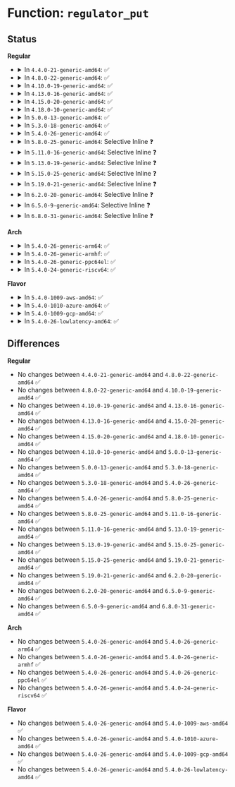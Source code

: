 # Function: <code>regulator_put</code>

## Status
<b>Regular</b>
<ul>
<li>
<details>
<summary>In <code>4.4.0-21-generic-amd64</code>: ✅</summary>

```c
void regulator_put(struct regulator * regulator)
```

```json
{
  "name": "regulator_put",
  "collision_type": "Unique Global",
  "inline_type": "No",
  "funcs": [
    {
      "addr": 18446744071583939552,
      "name": "regulator_put",
      "external": true,
      "loc": "drivers/regulator/core.c:1743",
      "file": "drivers/regulator/core.c",
      "inline": "seen, unknown",
      "caller_inline": [],
      "caller_func": [
        "drivers/phy/phy-core.c:phy_release",
        "drivers/regulator/core.c:regulator_bulk_free",
        "drivers/regulator/core.c:regulator_unregister",
        "drivers/regulator/core.c:regulator_bulk_get",
        "drivers/regulator/devres.c:devm_regulator_release",
        "drivers/mfd/arizona-core.c:arizona_dev_exit",
        "drivers/mfd/arizona-core.c:arizona_dev_init",
        "drivers/power/charger-manager.c:charger_manager_remove",
        "drivers/power/charger-manager.c:charger_manager_probe"
      ]
    }
  ],
  "symbols": [
    {
      "addr": 18446744071583939552,
      "name": "regulator_put",
      "section": ".text",
      "bind": "STB_GLOBAL",
      "size": 62
    }
  ]
}
```
</details>
</li>
<li>
<details>
<summary>In <code>4.8.0-22-generic-amd64</code>: ✅</summary>

```c
void regulator_put(struct regulator * regulator)
```

```json
{
  "name": "regulator_put",
  "collision_type": "Unique Global",
  "inline_type": "No",
  "funcs": [
    {
      "addr": 18446744071584271824,
      "name": "regulator_put",
      "external": true,
      "loc": "drivers/regulator/core.c:1795",
      "file": "drivers/regulator/core.c",
      "inline": "seen, unknown",
      "caller_inline": [],
      "caller_func": [
        "drivers/phy/phy-core.c:phy_release",
        "drivers/regulator/core.c:regulator_unregister",
        "drivers/regulator/core.c:regulator_bulk_free",
        "drivers/regulator/core.c:regulator_bulk_get",
        "drivers/regulator/devres.c:devm_regulator_release",
        "drivers/mfd/arizona-core.c:arizona_dev_exit",
        "drivers/mfd/arizona-core.c:arizona_dev_init",
        "drivers/power/charger-manager.c:charger_manager_remove",
        "drivers/power/charger-manager.c:charger_manager_probe"
      ]
    }
  ],
  "symbols": [
    {
      "addr": 18446744071584271824,
      "name": "regulator_put",
      "section": ".text",
      "bind": "STB_GLOBAL",
      "size": 62
    }
  ]
}
```
</details>
</li>
<li>
<details>
<summary>In <code>4.10.0-19-generic-amd64</code>: ✅</summary>

```c
void regulator_put(struct regulator * regulator)
```

```json
{
  "name": "regulator_put",
  "collision_type": "Unique Global",
  "inline_type": "No",
  "funcs": [
    {
      "addr": 18446744071584453680,
      "name": "regulator_put",
      "external": true,
      "loc": "drivers/regulator/core.c:1796",
      "file": "drivers/regulator/core.c",
      "inline": "seen, unknown",
      "caller_inline": [],
      "caller_func": [
        "drivers/phy/phy-core.c:phy_release",
        "drivers/regulator/core.c:regulator_unregister",
        "drivers/regulator/core.c:regulator_bulk_free",
        "drivers/regulator/core.c:regulator_bulk_get",
        "drivers/regulator/devres.c:devm_regulator_release",
        "drivers/mfd/arizona-core.c:arizona_dev_exit",
        "drivers/mfd/arizona-core.c:arizona_dev_init",
        "drivers/power/supply/charger-manager.c:charger_manager_remove",
        "drivers/power/supply/charger-manager.c:charger_manager_probe"
      ]
    }
  ],
  "symbols": [
    {
      "addr": 18446744071584453680,
      "name": "regulator_put",
      "section": ".text",
      "bind": "STB_GLOBAL",
      "size": 62
    }
  ]
}
```
</details>
</li>
<li>
<details>
<summary>In <code>4.13.0-16-generic-amd64</code>: ✅</summary>

```c
void regulator_put(struct regulator * regulator)
```

```json
{
  "name": "regulator_put",
  "collision_type": "Unique Global",
  "inline_type": "No",
  "funcs": [
    {
      "addr": 18446744071584534176,
      "name": "regulator_put",
      "external": true,
      "loc": "drivers/regulator/core.c:1806",
      "file": "drivers/regulator/core.c",
      "inline": "seen, unknown",
      "caller_inline": [],
      "caller_func": [
        "drivers/phy/phy-core.c:phy_release",
        "drivers/regulator/core.c:regulator_unregister",
        "drivers/regulator/core.c:regulator_bulk_free",
        "drivers/regulator/core.c:regulator_bulk_get",
        "drivers/regulator/devres.c:devm_regulator_release",
        "drivers/mfd/arizona-core.c:arizona_dev_exit",
        "drivers/mfd/arizona-core.c:arizona_dev_init",
        "drivers/power/supply/charger-manager.c:charger_manager_remove",
        "drivers/power/supply/charger-manager.c:charger_manager_probe"
      ]
    }
  ],
  "symbols": [
    {
      "addr": 18446744071584534176,
      "name": "regulator_put",
      "section": ".text",
      "bind": "STB_GLOBAL",
      "size": 62
    }
  ]
}
```
</details>
</li>
<li>
<details>
<summary>In <code>4.15.0-20-generic-amd64</code>: ✅</summary>

```c
void regulator_put(struct regulator * regulator)
```

```json
{
  "name": "regulator_put",
  "collision_type": "Unique Global",
  "inline_type": "No",
  "funcs": [
    {
      "addr": 18446744071584944400,
      "name": "regulator_put",
      "external": true,
      "loc": "drivers/regulator/core.c:1806",
      "file": "drivers/regulator/core.c",
      "inline": "seen, unknown",
      "caller_inline": [],
      "caller_func": [
        "drivers/phy/phy-core.c:phy_release",
        "drivers/regulator/core.c:regulator_unregister",
        "drivers/regulator/core.c:regulator_bulk_free",
        "drivers/regulator/core.c:regulator_bulk_get",
        "drivers/regulator/devres.c:devm_regulator_release",
        "drivers/mfd/arizona-core.c:arizona_dev_exit",
        "drivers/mfd/arizona-core.c:arizona_dev_init",
        "drivers/power/supply/charger-manager.c:charger_manager_remove",
        "drivers/power/supply/charger-manager.c:charger_manager_probe",
        "drivers/opp/core.c:dev_pm_opp_put_regulators",
        "drivers/opp/core.c:dev_pm_opp_set_regulators"
      ]
    }
  ],
  "symbols": [
    {
      "addr": 18446744071584944400,
      "name": "regulator_put",
      "section": ".text",
      "bind": "STB_GLOBAL",
      "size": 62
    }
  ]
}
```
</details>
</li>
<li>
<details>
<summary>In <code>4.18.0-10-generic-amd64</code>: ✅</summary>

```c
void regulator_put(struct regulator * regulator)
```

```json
{
  "name": "regulator_put",
  "collision_type": "Unique Global",
  "inline_type": "No",
  "funcs": [
    {
      "addr": 18446744071585174480,
      "name": "regulator_put",
      "external": true,
      "loc": "drivers/regulator/core.c:1857",
      "file": "drivers/regulator/core.c",
      "inline": "seen, unknown",
      "caller_inline": [],
      "caller_func": [
        "drivers/phy/phy-core.c:phy_release",
        "drivers/regulator/core.c:regulator_unregister",
        "drivers/regulator/core.c:regulator_bulk_free",
        "drivers/regulator/devres.c:devm_regulator_release",
        "drivers/mfd/arizona-core.c:arizona_dev_exit",
        "drivers/mfd/arizona-core.c:arizona_dev_init",
        "drivers/power/supply/charger-manager.c:charger_manager_remove",
        "drivers/power/supply/charger-manager.c:charger_manager_probe",
        "drivers/opp/core.c:dev_pm_opp_put_regulators",
        "drivers/opp/core.c:dev_pm_opp_set_regulators"
      ]
    }
  ],
  "symbols": [
    {
      "addr": 18446744071585174480,
      "name": "regulator_put",
      "section": ".text",
      "bind": "STB_GLOBAL",
      "size": 62
    }
  ]
}
```
</details>
</li>
<li>
<details>
<summary>In <code>5.0.0-13-generic-amd64</code>: ✅</summary>

```c
void regulator_put(struct regulator * regulator)
```

```json
{
  "name": "regulator_put",
  "collision_type": "Unique Global",
  "inline_type": "No",
  "funcs": [
    {
      "addr": 18446744071585290160,
      "name": "regulator_put",
      "external": true,
      "loc": "drivers/regulator/core.c:2097",
      "file": "drivers/regulator/core.c",
      "inline": "seen, unknown",
      "caller_inline": [],
      "caller_func": [
        "drivers/phy/phy-core.c:phy_release",
        "drivers/regulator/core.c:regulator_unregister",
        "drivers/regulator/core.c:regulator_bulk_free",
        "drivers/regulator/devres.c:devm_regulator_release",
        "drivers/mfd/arizona-core.c:arizona_dev_exit",
        "drivers/mfd/arizona-core.c:arizona_dev_init",
        "drivers/power/supply/charger-manager.c:charger_manager_remove",
        "drivers/power/supply/charger-manager.c:charger_manager_probe",
        "drivers/opp/core.c:dev_pm_opp_put_regulators",
        "drivers/opp/core.c:dev_pm_opp_set_regulators"
      ]
    }
  ],
  "symbols": [
    {
      "addr": 18446744071585290160,
      "name": "regulator_put",
      "section": ".text",
      "bind": "STB_GLOBAL",
      "size": 62
    }
  ]
}
```
</details>
</li>
<li>
<details>
<summary>In <code>5.3.0-18-generic-amd64</code>: ✅</summary>

```c
void regulator_put(struct regulator * regulator)
```

```json
{
  "name": "regulator_put",
  "collision_type": "Unique Global",
  "inline_type": "No",
  "funcs": [
    {
      "addr": 18446744071585496192,
      "name": "regulator_put",
      "external": true,
      "loc": "drivers/regulator/core.c:2071",
      "file": "drivers/regulator/core.c",
      "inline": "seen, unknown",
      "caller_inline": [],
      "caller_func": [
        "drivers/phy/phy-core.c:phy_release",
        "drivers/regulator/core.c:regulator_unregister",
        "drivers/regulator/core.c:regulator_bulk_free",
        "drivers/regulator/core.c:regulator_bulk_get",
        "drivers/regulator/devres.c:devm_regulator_release",
        "drivers/mfd/arizona-core.c:arizona_dev_exit",
        "drivers/mfd/arizona-core.c:arizona_dev_init",
        "drivers/power/supply/charger-manager.c:charger_manager_remove",
        "drivers/power/supply/charger-manager.c:charger_manager_probe",
        "drivers/opp/core.c:dev_pm_opp_put_regulators",
        "drivers/opp/core.c:dev_pm_opp_set_regulators"
      ]
    }
  ],
  "symbols": [
    {
      "addr": 18446744071585496192,
      "name": "regulator_put",
      "section": ".text",
      "bind": "STB_GLOBAL",
      "size": 64
    }
  ]
}
```
</details>
</li>
<li>
<details>
<summary>In <code>5.4.0-26-generic-amd64</code>: ✅</summary>

```c
void regulator_put(struct regulator * regulator)
```

```json
{
  "name": "regulator_put",
  "collision_type": "Unique Global",
  "inline_type": "No",
  "funcs": [
    {
      "addr": 18446744071585643424,
      "name": "regulator_put",
      "external": true,
      "loc": "drivers/regulator/core.c:2079",
      "file": "drivers/regulator/core.c",
      "inline": "seen, unknown",
      "caller_inline": [],
      "caller_func": [
        "drivers/phy/phy-core.c:phy_release",
        "drivers/regulator/core.c:regulator_unregister",
        "drivers/regulator/core.c:regulator_bulk_free",
        "drivers/regulator/core.c:regulator_bulk_get",
        "drivers/regulator/devres.c:devm_regulator_release",
        "drivers/mfd/arizona-core.c:arizona_dev_exit",
        "drivers/mfd/arizona-core.c:arizona_dev_init",
        "drivers/power/supply/charger-manager.c:charger_manager_remove",
        "drivers/power/supply/charger-manager.c:charger_manager_probe",
        "drivers/opp/core.c:dev_pm_opp_put_regulators",
        "drivers/opp/core.c:dev_pm_opp_set_regulators"
      ]
    }
  ],
  "symbols": [
    {
      "addr": 18446744071585643424,
      "name": "regulator_put",
      "section": ".text",
      "bind": "STB_GLOBAL",
      "size": 64
    }
  ]
}
```
</details>
</li>
<li>
<details>
<summary>In <code>5.8.0-25-generic-amd64</code>: Selective Inline ❓</summary>

```c
void regulator_put(struct regulator * regulator)
```

```json
{
  "name": "regulator_put",
  "collision_type": "Unique Global",
  "inline_type": "Selective",
  "funcs": [
    {
      "addr": 18446744071586374659,
      "name": "regulator_put",
      "external": true,
      "loc": "drivers/regulator/core.c:2099",
      "file": "drivers/regulator/core.c",
      "inline": "not declared, inlined",
      "caller_inline": [
        "drivers/regulator/core.c:regulator_unregister",
        "drivers/regulator/core.c:regulator_bulk_free",
        "drivers/regulator/core.c:regulator_bulk_get"
      ],
      "caller_func": [
        "drivers/phy/phy-core.c:phy_release",
        "drivers/regulator/devres.c:devm_regulator_release",
        "drivers/mfd/arizona-core.c:arizona_dev_exit",
        "drivers/mfd/arizona-core.c:arizona_dev_init",
        "drivers/power/supply/charger-manager.c:charger_manager_remove",
        "drivers/power/supply/charger-manager.c:charger_manager_probe",
        "drivers/opp/core.c:dev_pm_opp_put_regulators",
        "drivers/opp/core.c:dev_pm_opp_set_regulators"
      ]
    }
  ],
  "symbols": [
    {
      "addr": 18446744071586357280,
      "name": "regulator_put",
      "section": ".text",
      "bind": "STB_GLOBAL",
      "size": 66
    }
  ]
}
```
</details>
</li>
<li>
<details>
<summary>In <code>5.11.0-16-generic-amd64</code>: Selective Inline ❓</summary>

```c
void regulator_put(struct regulator * regulator)
```

```json
{
  "name": "regulator_put",
  "collision_type": "Unique Global",
  "inline_type": "Selective",
  "funcs": [
    {
      "addr": 18446744071586474779,
      "name": "regulator_put",
      "external": true,
      "loc": "drivers/regulator/core.c:2163",
      "file": "drivers/regulator/core.c",
      "inline": "not declared, inlined",
      "caller_inline": [
        "drivers/regulator/core.c:regulator_bulk_free"
      ],
      "caller_func": [
        "drivers/phy/phy-core.c:phy_release",
        "drivers/regulator/core.c:regulator_unregister",
        "drivers/regulator/core.c:regulator_bulk_get",
        "drivers/regulator/devres.c:devm_regulator_release",
        "drivers/mfd/arizona-core.c:arizona_dev_exit",
        "drivers/mfd/arizona-core.c:arizona_dev_init",
        "drivers/power/supply/charger-manager.c:charger_manager_remove",
        "drivers/power/supply/charger-manager.c:charger_manager_probe",
        "drivers/opp/core.c:dev_pm_opp_put_regulators",
        "drivers/opp/core.c:dev_pm_opp_set_regulators"
      ]
    }
  ],
  "symbols": [
    {
      "addr": 18446744071586474896,
      "name": "regulator_put",
      "section": ".text",
      "bind": "STB_GLOBAL",
      "size": 108
    }
  ]
}
```
</details>
</li>
<li>
<details>
<summary>In <code>5.13.0-19-generic-amd64</code>: Selective Inline ❓</summary>

```c
void regulator_put(struct regulator * regulator)
```

```json
{
  "name": "regulator_put",
  "collision_type": "Unique Global",
  "inline_type": "Selective",
  "funcs": [
    {
      "addr": 18446744071586375395,
      "name": "regulator_put",
      "external": true,
      "loc": "drivers/regulator/core.c:2174",
      "file": "drivers/regulator/core.c",
      "inline": "not declared, inlined",
      "caller_inline": [
        "drivers/regulator/core.c:regulator_unregister",
        "drivers/regulator/core.c:regulator_bulk_free",
        "drivers/regulator/core.c:regulator_bulk_get"
      ],
      "caller_func": [
        "drivers/phy/phy-core.c:phy_release",
        "drivers/regulator/devres.c:devm_regulator_release",
        "drivers/mfd/arizona-core.c:arizona_dev_exit",
        "drivers/mfd/arizona-core.c:arizona_dev_init",
        "drivers/power/supply/charger-manager.c:charger_manager_remove",
        "drivers/power/supply/charger-manager.c:charger_manager_probe",
        "drivers/opp/core.c:dev_pm_opp_put_regulators",
        "drivers/opp/core.c:dev_pm_opp_set_regulators"
      ]
    }
  ],
  "symbols": [
    {
      "addr": 18446744071586358624,
      "name": "regulator_put",
      "section": ".text",
      "bind": "STB_GLOBAL",
      "size": 66
    }
  ]
}
```
</details>
</li>
<li>
<details>
<summary>In <code>5.15.0-25-generic-amd64</code>: Selective Inline ❓</summary>

```c
void regulator_put(struct regulator * regulator)
```

```json
{
  "name": "regulator_put",
  "collision_type": "Unique Global",
  "inline_type": "Selective",
  "funcs": [
    {
      "addr": 18446744071586898627,
      "name": "regulator_put",
      "external": true,
      "loc": "drivers/regulator/core.c:2274",
      "file": "drivers/regulator/core.c",
      "inline": "not declared, inlined",
      "caller_inline": [
        "drivers/regulator/core.c:regulator_unregister",
        "drivers/regulator/core.c:regulator_bulk_free",
        "drivers/regulator/core.c:regulator_bulk_get"
      ],
      "caller_func": [
        "drivers/phy/phy-core.c:phy_release",
        "drivers/regulator/devres.c:devm_regulator_release",
        "drivers/power/supply/charger-manager.c:charger_manager_remove",
        "drivers/power/supply/charger-manager.c:charger_manager_probe",
        "drivers/opp/core.c:dev_pm_opp_put_regulators",
        "drivers/opp/core.c:dev_pm_opp_set_regulators"
      ]
    }
  ],
  "symbols": [
    {
      "addr": 18446744071586883648,
      "name": "regulator_put",
      "section": ".text",
      "bind": "STB_GLOBAL",
      "size": 66
    }
  ]
}
```
</details>
</li>
<li>
<details>
<summary>In <code>5.19.0-21-generic-amd64</code>: Selective Inline ❓</summary>

```c
void regulator_put(struct regulator * regulator)
```

```json
{
  "name": "regulator_put",
  "collision_type": "Unique Global",
  "inline_type": "Selective",
  "funcs": [
    {
      "addr": 18446744071588188855,
      "name": "regulator_put",
      "external": true,
      "loc": "drivers/regulator/core.c:2321",
      "file": "drivers/regulator/core.c",
      "inline": "not declared, inlined",
      "caller_inline": [
        "drivers/regulator/core.c:regulator_unregister",
        "drivers/regulator/core.c:regulator_bulk_free",
        "drivers/regulator/core.c:regulator_bulk_get"
      ],
      "caller_func": [
        "drivers/phy/phy-core.c:phy_release",
        "drivers/regulator/devres.c:devm_regulator_release",
        "drivers/power/supply/charger-manager.c:charger_manager_remove",
        "drivers/power/supply/charger-manager.c:charger_manager_probe",
        "drivers/opp/core.c:dev_pm_opp_put_regulators",
        "drivers/opp/core.c:dev_pm_opp_set_regulators"
      ]
    }
  ],
  "symbols": [
    {
      "addr": 18446744071588172416,
      "name": "regulator_put",
      "section": ".text",
      "bind": "STB_GLOBAL",
      "size": 57
    }
  ]
}
```
</details>
</li>
<li>
<details>
<summary>In <code>6.2.0-20-generic-amd64</code>: Selective Inline ❓</summary>

```c
void regulator_put(struct regulator * regulator)
```

```json
{
  "name": "regulator_put",
  "collision_type": "Unique Global",
  "inline_type": "Selective",
  "funcs": [
    {
      "addr": 18446744071589590519,
      "name": "regulator_put",
      "external": true,
      "loc": "drivers/regulator/core.c:2348",
      "file": "drivers/regulator/core.c",
      "inline": "not declared, inlined",
      "caller_inline": [
        "drivers/regulator/core.c:regulator_unregister",
        "drivers/regulator/core.c:regulator_register",
        "drivers/regulator/core.c:regulator_bulk_free",
        "drivers/regulator/core.c:_regulator_bulk_get"
      ],
      "caller_func": [
        "drivers/phy/phy-core.c:phy_release",
        "drivers/regulator/devres.c:devm_regulator_release",
        "drivers/power/supply/charger-manager.c:charger_manager_remove",
        "drivers/power/supply/charger-manager.c:charger_manager_probe",
        "drivers/opp/core.c:dev_pm_opp_set_config",
        "drivers/opp/core.c:_opp_clear_config"
      ]
    }
  ],
  "symbols": [
    {
      "addr": 18446744071589568160,
      "name": "regulator_put",
      "section": ".text",
      "bind": "STB_GLOBAL",
      "size": 57
    }
  ]
}
```
</details>
</li>
<li>
<details>
<summary>In <code>6.5.0-9-generic-amd64</code>: Selective Inline ❓</summary>

```c
void regulator_put(struct regulator * regulator)
```

```json
{
  "name": "regulator_put",
  "collision_type": "Unique Global",
  "inline_type": "Selective",
  "funcs": [
    {
      "addr": 18446744071589892551,
      "name": "regulator_put",
      "external": true,
      "loc": "drivers/regulator/core.c:2414",
      "file": "drivers/regulator/core.c",
      "inline": "not declared, inlined",
      "caller_inline": [
        "drivers/regulator/core.c:regulator_unregister",
        "drivers/regulator/core.c:regulator_register",
        "drivers/regulator/core.c:regulator_bulk_free",
        "drivers/regulator/core.c:_regulator_bulk_get"
      ],
      "caller_func": [
        "drivers/phy/phy-core.c:phy_release",
        "drivers/regulator/devres.c:devm_regulator_release",
        "drivers/power/supply/charger-manager.c:charger_manager_remove",
        "drivers/power/supply/charger-manager.c:charger_manager_probe",
        "drivers/opp/core.c:dev_pm_opp_set_config",
        "drivers/opp/core.c:_opp_clear_config"
      ]
    }
  ],
  "symbols": [
    {
      "addr": 18446744071589870208,
      "name": "regulator_put",
      "section": ".text",
      "bind": "STB_GLOBAL",
      "size": 57
    }
  ]
}
```
</details>
</li>
<li>
<details>
<summary>In <code>6.8.0-31-generic-amd64</code>: Selective Inline ❓</summary>

```c
void regulator_put(struct regulator * regulator)
```

```json
{
  "name": "regulator_put",
  "collision_type": "Unique Global",
  "inline_type": "Selective",
  "funcs": [
    {
      "addr": 18446744071590230183,
      "name": "regulator_put",
      "external": true,
      "loc": "drivers/regulator/core.c:2416",
      "file": "drivers/regulator/core.c",
      "inline": "not declared, inlined",
      "caller_inline": [
        "drivers/regulator/core.c:regulator_unregister",
        "drivers/regulator/core.c:regulator_register",
        "drivers/regulator/core.c:regulator_bulk_free",
        "drivers/regulator/core.c:_regulator_bulk_get"
      ],
      "caller_func": [
        "drivers/phy/phy-core.c:phy_release",
        "drivers/regulator/devres.c:devm_regulator_release",
        "drivers/power/supply/charger-manager.c:charger_manager_remove",
        "drivers/power/supply/charger-manager.c:charger_manager_probe",
        "drivers/opp/core.c:dev_pm_opp_set_config",
        "drivers/opp/core.c:_opp_clear_config"
      ]
    }
  ],
  "symbols": [
    {
      "addr": 18446744071590208048,
      "name": "regulator_put",
      "section": ".text",
      "bind": "STB_GLOBAL",
      "size": 57
    }
  ]
}
```
</details>
</li>
</ul>
<b>Arch</b>
<ul>
<li>
<details>
<summary>In <code>5.4.0-26-generic-arm64</code>: ✅</summary>

```c
void regulator_put(struct regulator * regulator)
```

```json
{
  "name": "regulator_put",
  "collision_type": "Unique Global",
  "inline_type": "No",
  "funcs": [
    {
      "addr": 18446603336498301032,
      "name": "regulator_put",
      "external": true,
      "loc": "drivers/regulator/core.c:2079",
      "file": "drivers/regulator/core.c",
      "inline": "seen, unknown",
      "caller_inline": [],
      "caller_func": [
        "drivers/phy/phy-core.c:phy_release",
        "drivers/pinctrl/sunxi/pinctrl-sunxi.c:sunxi_pmx_free",
        "drivers/pinctrl/sunxi/pinctrl-sunxi.c:sunxi_pmx_request",
        "drivers/regulator/core.c:regulator_unregister",
        "drivers/regulator/core.c:regulator_bulk_free",
        "drivers/regulator/core.c:regulator_bulk_get",
        "drivers/regulator/devres.c:devm_regulator_release",
        "drivers/mfd/arizona-core.c:arizona_dev_exit",
        "drivers/mfd/arizona-core.c:arizona_dev_init",
        "drivers/ata/libahci_platform.c:ahci_platform_put_resources",
        "drivers/power/supply/charger-manager.c:charger_manager_remove",
        "drivers/power/supply/charger-manager.c:charger_manager_probe",
        "drivers/opp/core.c:dev_pm_opp_put_regulators",
        "drivers/opp/core.c:dev_pm_opp_set_regulators"
      ]
    }
  ],
  "symbols": [
    {
      "addr": 18446603336498301032,
      "name": "regulator_put",
      "section": ".text",
      "bind": "STB_GLOBAL",
      "size": 80
    }
  ]
}
```
</details>
</li>
<li>
<details>
<summary>In <code>5.4.0-26-generic-armhf</code>: ✅</summary>

```c
void regulator_put(struct regulator * regulator)
```

```json
{
  "name": "regulator_put",
  "collision_type": "Unique Global",
  "inline_type": "No",
  "funcs": [
    {
      "addr": 3230984976,
      "name": "regulator_put",
      "external": true,
      "loc": "drivers/regulator/core.c:2079",
      "file": "drivers/regulator/core.c",
      "inline": "seen, unknown",
      "caller_inline": [],
      "caller_func": [
        "drivers/phy/phy-core.c:phy_release",
        "drivers/regulator/core.c:regulator_unregister",
        "drivers/regulator/core.c:regulator_bulk_free",
        "drivers/regulator/core.c:regulator_bulk_get",
        "drivers/regulator/devres.c:devm_regulator_release",
        "drivers/mfd/arizona-core.c:arizona_dev_exit",
        "drivers/mfd/arizona-core.c:arizona_dev_init",
        "drivers/ata/libahci_platform.c:ahci_platform_put_resources",
        "drivers/power/supply/charger-manager.c:charger_manager_remove",
        "drivers/power/supply/charger-manager.c:charger_manager_probe",
        "drivers/opp/core.c:dev_pm_opp_put_regulators",
        "drivers/opp/core.c:dev_pm_opp_set_regulators",
        "sound/soc/codecs/sgtl5000.c:sgtl5000_i2c_probe"
      ]
    }
  ],
  "symbols": [
    {
      "addr": 3230984976,
      "name": "regulator_put",
      "section": ".text",
      "bind": "STB_GLOBAL",
      "size": 72
    }
  ]
}
```
</details>
</li>
<li>
<details>
<summary>In <code>5.4.0-26-generic-ppc64el</code>: ✅</summary>

```c
void regulator_put(struct regulator * regulator)
```

```json
{
  "name": "regulator_put",
  "collision_type": "Unique Global",
  "inline_type": "No",
  "funcs": [
    {
      "addr": 13835058055291472896,
      "name": "regulator_put",
      "external": true,
      "loc": "drivers/regulator/core.c:2079",
      "file": "drivers/regulator/core.c",
      "inline": "seen, unknown",
      "caller_inline": [],
      "caller_func": [
        "drivers/phy/phy-core.c:phy_release",
        "drivers/regulator/core.c:regulator_unregister",
        "drivers/regulator/core.c:regulator_bulk_free",
        "drivers/regulator/core.c:regulator_bulk_get",
        "drivers/regulator/devres.c:devm_regulator_release",
        "drivers/mfd/arizona-core.c:arizona_dev_exit",
        "drivers/mfd/arizona-core.c:arizona_dev_init",
        "drivers/power/supply/charger-manager.c:charger_manager_remove",
        "drivers/power/supply/charger-manager.c:charger_manager_probe",
        "drivers/opp/core.c:dev_pm_opp_put_regulators",
        "drivers/opp/core.c:dev_pm_opp_set_regulators"
      ]
    }
  ],
  "symbols": [
    {
      "addr": 13835058055291472896,
      "name": "regulator_put",
      "section": ".text",
      "bind": "STB_GLOBAL",
      "size": 124
    }
  ]
}
```
</details>
</li>
<li>
<details>
<summary>In <code>5.4.0-24-generic-riscv64</code>: ✅</summary>

```c
void regulator_put(struct regulator * regulator)
```

```json
{
  "name": "regulator_put",
  "collision_type": "Unique Global",
  "inline_type": "No",
  "funcs": [
    {
      "addr": 18446743936275996302,
      "name": "regulator_put",
      "external": true,
      "loc": "drivers/regulator/core.c:2079",
      "file": "drivers/regulator/core.c",
      "inline": "seen, unknown",
      "caller_inline": [],
      "caller_func": [
        "drivers/phy/phy-core.c:phy_release",
        "drivers/regulator/core.c:regulator_unregister",
        "drivers/regulator/core.c:regulator_bulk_free",
        "drivers/regulator/core.c:regulator_bulk_get",
        "drivers/regulator/devres.c:devm_regulator_release",
        "drivers/mfd/arizona-core.c:arizona_dev_exit",
        "drivers/mfd/arizona-core.c:arizona_dev_init",
        "drivers/power/supply/charger-manager.c:charger_manager_remove",
        "drivers/power/supply/charger-manager.c:charger_manager_probe",
        "drivers/opp/core.c:dev_pm_opp_put_regulators",
        "drivers/opp/core.c:dev_pm_opp_set_regulators"
      ]
    }
  ],
  "symbols": [
    {
      "addr": 18446743936275996302,
      "name": "regulator_put",
      "section": ".text",
      "bind": "STB_GLOBAL",
      "size": 82
    }
  ]
}
```
</details>
</li>
</ul>
<b>Flavor</b>
<ul>
<li>
<details>
<summary>In <code>5.4.0-1009-aws-amd64</code>: ✅</summary>

```c
void regulator_put(struct regulator * regulator)
```

```json
{
  "name": "regulator_put",
  "collision_type": "Unique Global",
  "inline_type": "No",
  "funcs": [
    {
      "addr": 18446744071585404384,
      "name": "regulator_put",
      "external": true,
      "loc": "drivers/regulator/core.c:2079",
      "file": "drivers/regulator/core.c",
      "inline": "seen, unknown",
      "caller_inline": [],
      "caller_func": [
        "drivers/phy/phy-core.c:phy_release",
        "drivers/regulator/core.c:regulator_unregister",
        "drivers/regulator/core.c:regulator_bulk_free",
        "drivers/regulator/core.c:regulator_bulk_get",
        "drivers/regulator/devres.c:devm_regulator_release",
        "drivers/mfd/arizona-core.c:arizona_dev_exit",
        "drivers/mfd/arizona-core.c:arizona_dev_init",
        "drivers/opp/core.c:dev_pm_opp_put_regulators",
        "drivers/opp/core.c:dev_pm_opp_set_regulators"
      ]
    }
  ],
  "symbols": [
    {
      "addr": 18446744071585404384,
      "name": "regulator_put",
      "section": ".text",
      "bind": "STB_GLOBAL",
      "size": 64
    }
  ]
}
```
</details>
</li>
<li>
<details>
<summary>In <code>5.4.0-1010-azure-amd64</code>: ✅</summary>

```c
void regulator_put(struct regulator * regulator)
```

```json
{
  "name": "regulator_put",
  "collision_type": "Unique Global",
  "inline_type": "No",
  "funcs": [
    {
      "addr": 18446744071585274496,
      "name": "regulator_put",
      "external": true,
      "loc": "drivers/regulator/core.c:2079",
      "file": "drivers/regulator/core.c",
      "inline": "seen, unknown",
      "caller_inline": [],
      "caller_func": [
        "drivers/phy/phy-core.c:phy_release",
        "drivers/regulator/core.c:regulator_unregister",
        "drivers/regulator/core.c:regulator_bulk_free",
        "drivers/regulator/core.c:regulator_bulk_get",
        "drivers/regulator/devres.c:devm_regulator_release",
        "drivers/mfd/arizona-core.c:arizona_dev_exit",
        "drivers/mfd/arizona-core.c:arizona_dev_init",
        "drivers/opp/core.c:dev_pm_opp_put_regulators",
        "drivers/opp/core.c:dev_pm_opp_set_regulators"
      ]
    }
  ],
  "symbols": [
    {
      "addr": 18446744071585274496,
      "name": "regulator_put",
      "section": ".text",
      "bind": "STB_GLOBAL",
      "size": 64
    }
  ]
}
```
</details>
</li>
<li>
<details>
<summary>In <code>5.4.0-1009-gcp-amd64</code>: ✅</summary>

```c
void regulator_put(struct regulator * regulator)
```

```json
{
  "name": "regulator_put",
  "collision_type": "Unique Global",
  "inline_type": "No",
  "funcs": [
    {
      "addr": 18446744071585593824,
      "name": "regulator_put",
      "external": true,
      "loc": "drivers/regulator/core.c:2079",
      "file": "drivers/regulator/core.c",
      "inline": "seen, unknown",
      "caller_inline": [],
      "caller_func": [
        "drivers/phy/phy-core.c:phy_release",
        "drivers/regulator/core.c:regulator_unregister",
        "drivers/regulator/core.c:regulator_bulk_free",
        "drivers/regulator/core.c:regulator_bulk_get",
        "drivers/regulator/devres.c:devm_regulator_release",
        "drivers/mfd/arizona-core.c:arizona_dev_exit",
        "drivers/mfd/arizona-core.c:arizona_dev_init",
        "drivers/power/supply/charger-manager.c:charger_manager_remove",
        "drivers/power/supply/charger-manager.c:charger_manager_probe",
        "drivers/opp/core.c:dev_pm_opp_put_regulators",
        "drivers/opp/core.c:dev_pm_opp_set_regulators"
      ]
    }
  ],
  "symbols": [
    {
      "addr": 18446744071585593824,
      "name": "regulator_put",
      "section": ".text",
      "bind": "STB_GLOBAL",
      "size": 64
    }
  ]
}
```
</details>
</li>
<li>
<details>
<summary>In <code>5.4.0-26-lowlatency-amd64</code>: ✅</summary>

```c
void regulator_put(struct regulator * regulator)
```

```json
{
  "name": "regulator_put",
  "collision_type": "Unique Global",
  "inline_type": "No",
  "funcs": [
    {
      "addr": 18446744071585701952,
      "name": "regulator_put",
      "external": true,
      "loc": "drivers/regulator/core.c:2079",
      "file": "drivers/regulator/core.c",
      "inline": "seen, unknown",
      "caller_inline": [],
      "caller_func": [
        "drivers/phy/phy-core.c:phy_release",
        "drivers/regulator/core.c:regulator_unregister",
        "drivers/regulator/core.c:regulator_bulk_free",
        "drivers/regulator/core.c:regulator_bulk_get",
        "drivers/regulator/devres.c:devm_regulator_release",
        "drivers/mfd/arizona-core.c:arizona_dev_exit",
        "drivers/mfd/arizona-core.c:arizona_dev_init",
        "drivers/power/supply/charger-manager.c:charger_manager_remove",
        "drivers/power/supply/charger-manager.c:charger_manager_probe",
        "drivers/opp/core.c:dev_pm_opp_put_regulators",
        "drivers/opp/core.c:dev_pm_opp_set_regulators"
      ]
    }
  ],
  "symbols": [
    {
      "addr": 18446744071585701952,
      "name": "regulator_put",
      "section": ".text",
      "bind": "STB_GLOBAL",
      "size": 64
    }
  ]
}
```
</details>
</li>
</ul>

## Differences
<b>Regular</b>
<ul>
<li>
No changes between <code>4.4.0-21-generic-amd64</code> and <code>4.8.0-22-generic-amd64</code> ✅
</li>
<li>
No changes between <code>4.8.0-22-generic-amd64</code> and <code>4.10.0-19-generic-amd64</code> ✅
</li>
<li>
No changes between <code>4.10.0-19-generic-amd64</code> and <code>4.13.0-16-generic-amd64</code> ✅
</li>
<li>
No changes between <code>4.13.0-16-generic-amd64</code> and <code>4.15.0-20-generic-amd64</code> ✅
</li>
<li>
No changes between <code>4.15.0-20-generic-amd64</code> and <code>4.18.0-10-generic-amd64</code> ✅
</li>
<li>
No changes between <code>4.18.0-10-generic-amd64</code> and <code>5.0.0-13-generic-amd64</code> ✅
</li>
<li>
No changes between <code>5.0.0-13-generic-amd64</code> and <code>5.3.0-18-generic-amd64</code> ✅
</li>
<li>
No changes between <code>5.3.0-18-generic-amd64</code> and <code>5.4.0-26-generic-amd64</code> ✅
</li>
<li>
No changes between <code>5.4.0-26-generic-amd64</code> and <code>5.8.0-25-generic-amd64</code> ✅
</li>
<li>
No changes between <code>5.8.0-25-generic-amd64</code> and <code>5.11.0-16-generic-amd64</code> ✅
</li>
<li>
No changes between <code>5.11.0-16-generic-amd64</code> and <code>5.13.0-19-generic-amd64</code> ✅
</li>
<li>
No changes between <code>5.13.0-19-generic-amd64</code> and <code>5.15.0-25-generic-amd64</code> ✅
</li>
<li>
No changes between <code>5.15.0-25-generic-amd64</code> and <code>5.19.0-21-generic-amd64</code> ✅
</li>
<li>
No changes between <code>5.19.0-21-generic-amd64</code> and <code>6.2.0-20-generic-amd64</code> ✅
</li>
<li>
No changes between <code>6.2.0-20-generic-amd64</code> and <code>6.5.0-9-generic-amd64</code> ✅
</li>
<li>
No changes between <code>6.5.0-9-generic-amd64</code> and <code>6.8.0-31-generic-amd64</code> ✅
</li>
</ul>
<b>Arch</b>
<ul>
<li>
No changes between <code>5.4.0-26-generic-amd64</code> and <code>5.4.0-26-generic-arm64</code> ✅
</li>
<li>
No changes between <code>5.4.0-26-generic-amd64</code> and <code>5.4.0-26-generic-armhf</code> ✅
</li>
<li>
No changes between <code>5.4.0-26-generic-amd64</code> and <code>5.4.0-26-generic-ppc64el</code> ✅
</li>
<li>
No changes between <code>5.4.0-26-generic-amd64</code> and <code>5.4.0-24-generic-riscv64</code> ✅
</li>
</ul>
<b>Flavor</b>
<ul>
<li>
No changes between <code>5.4.0-26-generic-amd64</code> and <code>5.4.0-1009-aws-amd64</code> ✅
</li>
<li>
No changes between <code>5.4.0-26-generic-amd64</code> and <code>5.4.0-1010-azure-amd64</code> ✅
</li>
<li>
No changes between <code>5.4.0-26-generic-amd64</code> and <code>5.4.0-1009-gcp-amd64</code> ✅
</li>
<li>
No changes between <code>5.4.0-26-generic-amd64</code> and <code>5.4.0-26-lowlatency-amd64</code> ✅
</li>
</ul>
